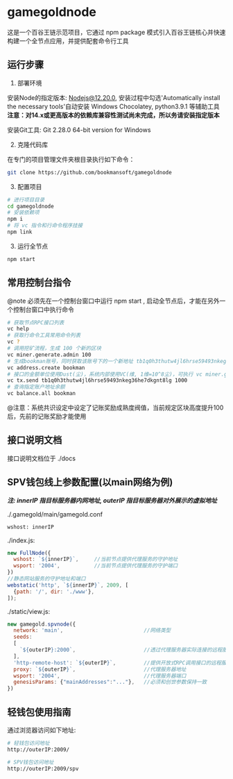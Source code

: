 # gamegoldnode

这是一个百谷王链示范项目，它通过 npm package 模式引入百谷王链核心并快速构建一个全节点应用，并提供配套命令行工具

## 运行步骤

1. 部署环境

安装Node的指定版本: Nodejs@12.20.0, 安装过程中勾选'Automatically install the necessary tools'自动安装 Windows Chocolatey, python3.9.1 等辅助工具
**注意：对14.x或更高版本的依赖库兼容性测试尚未完成，所以务请安装指定版本**

安装Git工具: Git 2.28.0 64-bit version for Windows

2. 克隆代码库

在专门的项目管理文件夹根目录执行如下命令：

```bash
git clone https://github.com/bookmansoft/gamegoldnode
```

3. 配置项目

```bash
# 进行项目目录
cd gamegoldnode
# 安装依赖项
npm i
# 将 vc 指令和行命令程序挂接
npm link
```

3. 运行全节点

```bash
npm start
```

## 常用控制台指令

@note 必须先在一个控制台窗口中运行 npm start , 启动全节点后，才能在另外一个控制台窗口中执行命令

```bash
# 获取节点RPC接口列表
vc help
# 获取行命令工具常用命令列表
vc ?
# 调用挖矿流程，生成 100 个新的区块
vc miner.generate.admin 100
# 生成bookman账号，同时获取该账号下的一个新地址 tb1q0h3thutw4jl6hrse59493nkeg36he7dkgnt8lg
vc address.create bookman
# 接口的金额单位使用Dust(尘)，系统内部使用VC(维, 1维=10^8尘)，可执行 vc miner.generate.admin 10 进行充值
vc tx.send tb1q0h3thutw4jl6hrse59493nkeg36he7dkgnt8lg 1000
# 查询指定账户地址余额
vc balance.all bookman
```
@注意：系统共识设定中设定了记账奖励成熟度阀值，当前规定区块高度提升100后，先前的记账奖励才能使用

## 接口说明文档

接口说明文档位于 ./docs

## SPV钱包线上参数配置(以main网络为例)

***注: innerIP 指目标服务器内网地址, outerIP 指目标服务器对外展示的虚拟地址***

./.gamegold/main/gamegold.conf
```bash
wshost: innerIP
```

./index.js: 
```js
new FullNode({
  wshost: `${innerIP}`,     //当前节点提供代理服务的守护地址
  wsport: '2004',           //当前节点提供代理服务的守护端口
})
//静态网站服务的守护地址和端口
webstatic('http', `${innerIP}`, 2009, [
  {path: '/', dir: './www'},
]);
```

./static/view.js: 
```js
new gamegold.spvnode({
  network: 'main',                          //网络类型
  seeds:
  [
    `${outerIP}:2000`,                      //透过代理服务器实际连接的远程服务器的地址
  ],
  'http-remote-host': `${outerIP}`,         //提供开放式RPC调用接口的远程服务器的地址
  proxy: `${outerIP}`,                      //代理服务器地址
  wsport: '2004',                           //代理服务器端口
  genesisParams: {"mainAddresses":"..."},   //必须和创世参数保持一致
})
```

## 轻钱包使用指南

通过浏览器访问如下地址:
```bash
# 轻钱包访问地址
http://outerIP:2009/

# SPV钱包访问地址
http://outerIP:2009/spv

```

